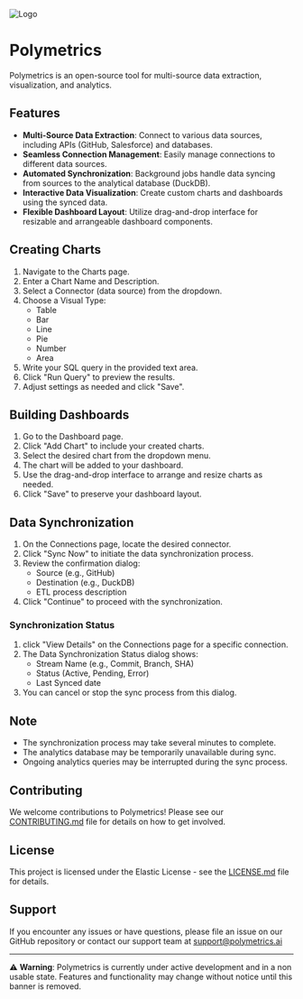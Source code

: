 
![Logo](https://github.com/user-attachments/assets/0590f70b-5c04-460a-a018-c7308a2e60c9)

# Polymetrics

Polymetrics is an open-source tool for multi-source data extraction, visualization, and analytics.

## Features

- **Multi-Source Data Extraction**: Connect to various data sources, including APIs (GitHub, Salesforce) and databases.
- **Seamless Connection Management**: Easily manage connections to different data sources.
- **Automated Synchronization**: Background jobs handle data syncing from sources to the analytical database (DuckDB).
- **Interactive Data Visualization**: Create custom charts and dashboards using the synced data.
- **Flexible Dashboard Layout**: Utilize drag-and-drop interface for resizable and arrangeable dashboard components.

## Creating Charts

1. Navigate to the Charts page.
2. Enter a Chart Name and Description.
3. Select a Connector (data source) from the dropdown.
4. Choose a Visual Type:
   - Table
   - Bar
   - Line
   - Pie
   - Number
   - Area
5. Write your SQL query in the provided text area.
6. Click "Run Query" to preview the results.
7. Adjust settings as needed and click "Save".

## Building Dashboards

1. Go to the Dashboard page.
2. Click "Add Chart" to include your created charts.
3. Select the desired chart from the dropdown menu.
4. The chart will be added to your dashboard.
5. Use the drag-and-drop interface to arrange and resize charts as needed.
6. Click "Save" to preserve your dashboard layout.

## Data Synchronization

1. On the Connections page, locate the desired connector.
2. Click "Sync Now" to initiate the data synchronization process.
3. Review the confirmation dialog:
   - Source (e.g., GitHub)
   - Destination (e.g., DuckDB)
   - ETL process description
4. Click "Continue" to proceed with the synchronization.


### Synchronization Status

1. click "View Details" on the Connections page for a specific connection.
2. The Data Synchronization Status dialog shows:
   - Stream Name (e.g., Commit, Branch, SHA)
   - Status (Active, Pending, Error)
   - Last Synced date
3. You can cancel or stop the sync process from this dialog.

## Note

- The synchronization process may take several minutes to complete.
- The analytics database may be temporarily unavailable during sync.
- Ongoing analytics queries may be interrupted during the sync process.

## Contributing

We welcome contributions to Polymetrics! Please see our [CONTRIBUTING.md](CONTRIBUTING.md) file for details on how to get involved.

## License

This project is licensed under the Elastic License - see the [LICENSE.md](LICENSE.md) file for details.

## Support

If you encounter any issues or have questions, please file an issue on our GitHub repository or contact our support team at support@polymetrics.ai

---

⚠️ **Warning**: Polymetrics is currently under active development and in a non usable state. Features and functionality may change without notice until this banner is removed.
